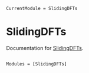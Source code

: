 ```@meta
CurrentModule = SlidingDFTs
```

# SlidingDFTs

Documentation for [SlidingDFTs](https://github.com/heliosdrm/SlidingDFTs.jl).

```@index
```

```@autodocs
Modules = [SlidingDFTs]
```
